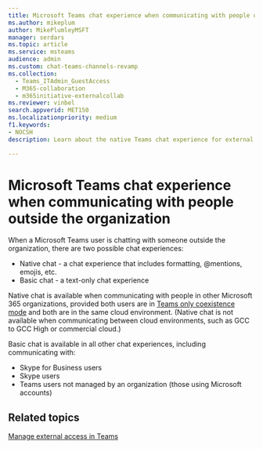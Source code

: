 ```yaml
---
title: Microsoft Teams chat experience when communicating with people outside the organization
ms.author: mikeplum
author: MikePlumleyMSFT
manager: serdars
ms.topic: article
ms.service: msteams
audience: admin
ms.custom: chat-teams-channels-revamp
ms.collection: 
  - Teams_ITAdmin_GuestAccess
  - M365-collaboration
  - m365initiative-externalcollab
ms.reviewer: vinbel
search.appverid: MET150
ms.localizationpriority: medium
f1.keywords:
- NOCSH
description: Learn about the native Teams chat experience for external access users in Microsoft Teams where both users are in the TeamsOnly upgrade mode.

---
```


# Microsoft Teams chat experience when communicating with people outside the organization

When a Microsoft Teams user is chatting with someone outside the organization, there are two possible chat experiences:

- Native chat - a chat experience that includes formatting, @mentions, emojis, etc.
- Basic chat - a text-only chat experience

Native chat is available when communicating with people in other Microsoft 365 organizations, provided both users are in [Teams only coexistence mode](setting-your-coexistence-and-upgrade-settings.md) and both are in the same cloud environment. (Native chat is not available when communicating between cloud environments, such as GCC to GCC High or commercial cloud.)

Basic chat is available in all other chat experiences, including communicating with:
- Skype for Business users
- Skype users
- Teams users not managed by an organization (those using Microsoft accounts)

## Related topics

[Manage external access in Teams](manage-external-access.md)
